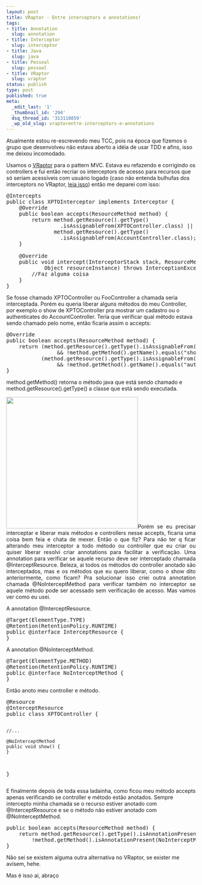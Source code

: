 ```yaml
---
layout: post
title: VRaptor - Entre interceptors e annotations!
tags:
- title: Annotation
  slug: annotation
- title: Interceptor
  slug: interceptor
- title: Java
  slug: java
- title: Pessoal
  slug: pessoal
- title: VRaptor
  slug: vraptor
status: publish
type: post
published: true
meta:
  _edit_last: '1'
  _thumbnail_id: '294'
  dsq_thread_id: '313110859'
  _wp_old_slug: vraptorentre-interceptors-e-annotations
---
```

<p style="text-align: left;">Atualmente estou re-escrevendo meu TCC, pois na época que fizemos o grupo que desenvolveu não estava aberto a idéia de usar TDD e afins, isso me deixou incomodado.</p>
<p style="text-align: left;">Usamos o <a href="http://vraptor.caelum.com.br/" target="_blank">VRaptor</a> para o pattern MVC. Estava eu refazendo e corrigindo os controllers e fui então recriar os interceptors de acesso para recursos que só seriam acessíveis com usuário logado (caso não entenda bulhufas dos interceptors no VRaptor, <a href="http://vraptor.caelum.com.br/documentacao/interceptadores/" target="_blank">leia isso</a>) então me deparei com isso:</p>

<pre class="brush:java">@Intercepts
public class XPTOInterceptor implements Interceptor {
	@Override
	public boolean accepts(ResourceMethod method) {
		return method.getResource().getType()
			     .isAssignableFrom(XPTOController.class) ||
		       method.getResource().getType()
			     .isAssignableFrom(AccountController.class);
	}

	@Override
	public void intercept(InterceptorStack stack, ResourceMethod method,
			Object resourceInstance) throws InterceptionException {
		//Faz alguma coisa
	}
}</pre>
<p style="text-align: left;">Se fosse chamado XPTOController ou FooController a chamada seria interceptada. Porém eu queria liberar alguns métodos do meu Controller, por exemplo o show de XPTOController pra mostrar um cadastro ou o authenticates do AccountController. Teria que verificar qual método estava sendo chamado pelo nome, então ficaria assim o accepts:</p>

<pre class="brush:java">@Override
public boolean accepts(ResourceMethod method) {
	return (method.getResource().getType().isAssignableFrom(XPTOController.class)
			    &amp;&amp; !method.getMethod().getName().equals("show")) ||
	       (method.getResource().getType().isAssignableFrom(AccountController.class)
			    &amp;&amp; !method.getMethod().getName().equals("authenticates"));
}</pre>
method.getMethod() retorna o método java que está sendo chamado e method.getResource().getType() a classe que está sendo executada.
<p style="text-align: justify;"><a href="http://marcelotozzi.com.br/wp-content/uploads/2011/05/philosoraptor.jpg"><img class="alignright size-medium wp-image-294" title="philosoraptor" src="http://marcelotozzi.com.br/wp-content/uploads/2011/05/philosoraptor-300x300.jpg" alt="" width="350" height="350" /></a>Porém se eu precisar interceptar e liberar mais métodos e controllers nesse accepts, ficaria uma coisa bem feia e chata de mexer. Então o que fiz?
Para não ter q ficar alterando meu interceptor a todo método ou controller que eu criar ou quiser liberar resolvi criar annotations para facilitar a verificação. Uma annotation para verificar se aquele recurso deve ser interceptado chamada @InterceptResource.
Beleza, ai todos os métodos do controller anotado são interceptados, mas e os métodos que eu quero liberar, como o show dito anteriormente, como ficam? Pra solucionar isso criei outra annotation chamada @NoInterceptMethod para verificar também no interceptor se aquele método pode ser acessado sem verificação de acesso. Mas vamos ver como eu usei.</p>
A annotation @InterceptResource.
<pre class="brush:java">@Target(ElementType.TYPE)
@Retention(RetentionPolicy.RUNTIME)
public @interface InterceptResource {
}</pre>
A annotation @NoInterceptMethod.
<pre class="brush:java">@Target(ElementType.METHOD)
@Retention(RetentionPolicy.RUNTIME)
public @interface NoInterceptMethod {
}</pre>
Então anoto meu controller e método.
<pre class="brush:java">@Resource
@InterceptResource
public class XPTOController {

	//...

	@NoInterceptMethod
	public void show() {
	}
}</pre>
E finalmente depois de toda essa ladainha, como ficou meu método accepts apenas verificando se controller e método estão anotados. Sempre intercepto minha chamada se o recurso estiver anotado com @InterceptResource e se o método não estiver anotado com @NoInterceptMethod.
<pre class="brush:java">public boolean accepts(ResourceMethod method) {
	return method.getResource().getType().isAnnotationPresent(InterceptResource.class) &amp;&amp;
		!method.getMethod().isAnnotationPresent(NoInterceptMethod.class);
}</pre>
Não sei se existem alguma outra alternativa no VRaptor, se exister me avisem, hehe.

Mas é isso ai, abraço
